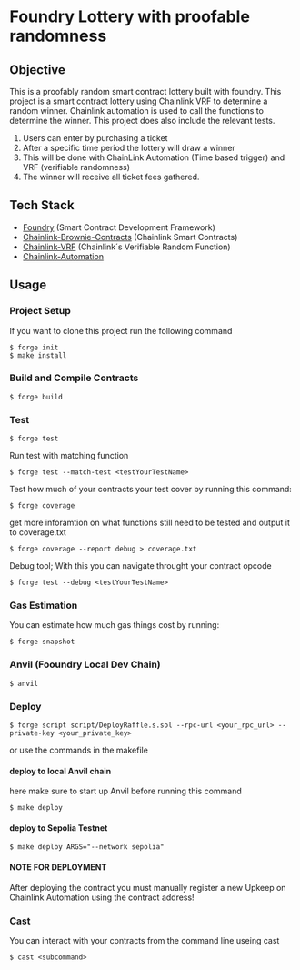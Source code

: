 # Foundry Lottery with proofable randomness

## Objective

This is a proofably random smart contract lottery built with foundry. This project is a smart contract lottery using Chainlink VRF to determine a random winner. Chainlink automation is used to call the functions to determine the winner. This project does also include the relevant tests.

1. Users can enter by purchasing a ticket
2. After a specific time period the lottery will draw a winner
3. This will be done with ChainLink Automation (Time based trigger) and VRF (verifiable randomness)
4. The winner will receive all ticket fees gathered.

## Tech Stack

- [Foundry](https://book.getfoundry.sh/) (Smart Contract Development Framework)
- [Chainlink-Brownie-Contracts](https://github.com/smartcontractkit/chainlink-brownie-contracts/tree/main) (Chainlink Smart Contracts)
- [Chainlink-VRF](https://docs.chain.link/vrf) (Chainlink´s Verifiable Random Function)
- [Chainlink-Automation](https://docs.chain.link/chainlink-automation) 

## Usage

### Project Setup

If you want to clone this project run the following command
```shell
$ forge init
$ make install
```

### Build and Compile Contracts

```shell
$ forge build
```

### Test

```shell
$ forge test 
```

Run test with matching function
```shell
$ forge test --match-test <testYourTestName>
```

Test how much of your contracts your test cover by running this command:
```shell
$ forge coverage
```

get more inforamtion on what functions still need to be tested and output it to coverage.txt
```shell
$ forge coverage --report debug > coverage.txt
```
Debug tool; With this you can navigate throught your contract opcode
```shell
$ forge test --debug <testYourTestName>
```

### Gas Estimation

You can estimate how much gas things cost by running:
```shell
$ forge snapshot
```

### Anvil (Fooundry Local Dev Chain)

```shell
$ anvil
```

### Deploy

```shell
$ forge script script/DeployRaffle.s.sol --rpc-url <your_rpc_url> --private-key <your_private_key>
```

or use the commands in the makefile
#### deploy to local Anvil chain
here make sure to start up Anvil before running this command
```shell
$ make deploy
```
#### deploy to Sepolia Testnet
```shell
$ make deploy ARGS="--network sepolia"
```

#### NOTE FOR DEPLOYMENT
After deploying the contract you must manually register a new Upkeep on Chainlink Automation using the contract address!

### Cast
You can interact with your contracts from the command line useing cast
```shell
$ cast <subcommand>
```
